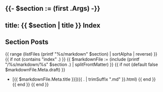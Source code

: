 {{- $section := (first .Args) -}}
---
title: {{ $section | title }} Index
---
## Section Posts
{{ range (listFiles (printf "%s/markdown" $section) | sortAlpha | reverse) }}
{{ if not (contains "index" .) }}
{{ $markdownFile := (include (printf "/%s/markdown/%s" $section .) | splitFrontMatter) }}
{{ if not (default false $markdownFile.Meta.draft) }}
- [{{ $markdownFile.Meta.title }}]({{ . | trimSuffix ".md" }}.html)
{{ end }}
{{ end }}
{{ end }}
